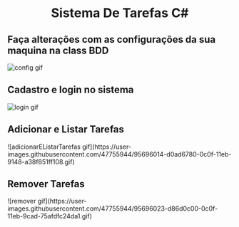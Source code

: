 

<h1 align="center">Sistema De Tarefas C#</h1>



 <h2> Faça alterações com as configurações da sua maquina na class BDD </h2>

![config gif](https://user-images.githubusercontent.com/47755944/95695898-5c72c400-0c0f-11eb-9778-9707e40f513d.gif)


<h2> Cadastro e login no sistema </h2>

![login gif](https://user-images.githubusercontent.com/47755944/95695997-c3907880-0c0f-11eb-97a7-6daf1437e22d.gif)


<h2> Adicionar e Listar Tarefas </h2>
![adicionarEListarTarefas gif](https://user-images.githubusercontent.com/47755944/95696014-d0ad6780-0c0f-11eb-9148-a38f851ff108.gif)

<h2> Remover Tarefas </h2>
![remover gif](https://user-images.githubusercontent.com/47755944/95696023-d86d0c00-0c0f-11eb-9cad-75afdfc24da1.gif)



